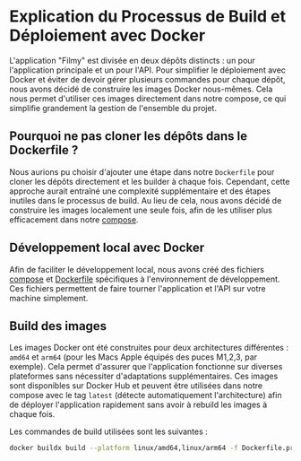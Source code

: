# Explication du Processus de Build et Déploiement avec Docker

L'application "Filmy" est divisée en deux dépôts distincts : un pour l'application principale et un pour l'API. Pour simplifier le déploiement avec Docker et éviter de devoir gérer plusieurs commandes pour chaque dépôt, nous avons décidé de construire les images Docker nous-mêmes. Cela nous permet d'utiliser ces images directement dans notre compose, ce qui simplifie grandement la gestion de l'ensemble du projet.

## Pourquoi ne pas cloner les dépôts dans le Dockerfile ?

Nous aurions pu choisir d'ajouter une étape dans notre `Dockerfile` pour cloner les dépôts directement et les builder à chaque fois. Cependant, cette approche aurait entraîné une complexité supplémentaire et des étapes inutiles dans le processus de build. Au lieu de cela, nous avons décidé de construire les images localement une seule fois, afin de les utiliser plus efficacement dans notre [compose](./compose.yml).

## Développement local avec Docker

Afin de faciliter le développement local, nous avons créé des fichiers [compose](../compose.yml) et [Dockerfile](../Dockerfile) spécifiques à l'environnement de développement. Ces fichiers permettent de faire tourner l'application et l'API sur votre machine simplement.

## Build des images

Les images Docker ont été construites pour deux architectures différentes : `amd64` et `arm64` (pour les Macs Apple équipés des puces M1,2,3, par exemple). Cela permet d'assurer que l'application fonctionne sur diverses plateformes sans nécessiter d'adaptations supplémentaires. Ces images sont disponibles sur Docker Hub et peuvent être utilisées dans notre compose avec le tag `latest` (détecte automatiquement l'architecture) afin de déployer l'application rapidement sans avoir à rebuild les images à chaque fois.

Les commandes de build utilisées sont les suivantes :
```bash
docker buildx build --platform linux/amd64,linux/arm64 -f Dockerfile.prod . -t ollopic/filmy-api:latest --push
```